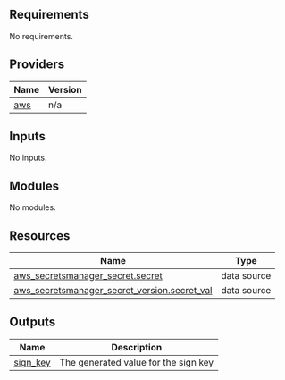 <!-- BEGIN_TF_DOCS -->

## Requirements

No requirements.
## Providers

| Name | Version |
|------|---------|
| <a name="provider_aws"></a> [aws](#provider\_aws) | n/a |
## Inputs

No inputs.
## Modules

No modules.
## Resources

| Name | Type |
|------|------|
| [aws_secretsmanager_secret.secret](https://registry.terraform.io/providers/hashicorp/aws/latest/docs/data-sources/secretsmanager_secret) | data source |
| [aws_secretsmanager_secret_version.secret_val](https://registry.terraform.io/providers/hashicorp/aws/latest/docs/data-sources/secretsmanager_secret_version) | data source |
## Outputs

| Name | Description |
|------|-------------|
| <a name="output_sign_key"></a> [sign\_key](#output\_sign\_key) | The generated value for the sign key |
<!-- END_TF_DOCS -->